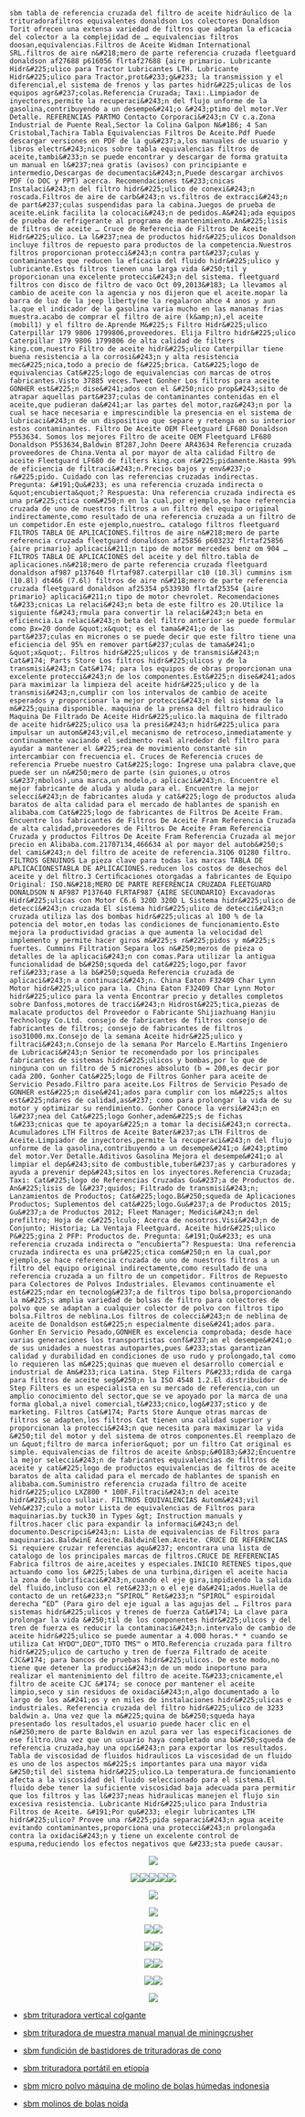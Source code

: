 
```
sbm tabla de referencia cruzada del filtro de aceite hidráulico de la trituradorafiltros equivalentes donaldson Los colectores Donaldson Torit ofrecen una extensa variedad de filtros que adaptan la eficacia del colector a la complejidad de … equivalencias filtros doosan,equivalencias.Filtros de Aceite Widman International SRL.filtros de aire n&#218;mero de parte referencia cruzada fleetguard donaldson af27688 p616056 flrtaf27688 {aire primario. Lubricante Hidr&#225;ulico para Tractor Lubricantes LTH. Lubricante Hidr&#225;ulico para Tractor,prot&#233;g&#233; la transmission y el diferencial,el sistema de frenos y las partes hidr&#225;ulicas de los equipos agr&#237;colas.Referencia Cruzada; Taxi:.Limpiador de inyectores,permite la recuperaci&#243;n del flujo unforme de la gasolina,contribuyendo a un desempe&#241;o &#243;ptimo del motor.Ver Detalle. REFERENCIAS PARTMO Contacto Corporaci&#243;n CV c.a.Zona Industrial de Puente Real,Sector la Colina Galpon N&#186; 4 San Cristobal,Tachira Tabla Equivalencias Filtros De Aceite.Pdf Puede descargar versiones en PDF de la gu&#237;a,los manuales de usuario y libros electr&#243;nicos sobre tabla equivalencias filtros de aceite,tambi&#233;n se puede encontrar y descargar de forma gratuita un manual en l&#237;nea gratis (avisos) con principiante e intermedio,Descargas de documentaci&#243;n,Puede descargar archivos PDF (o DOC y PPT) acerca. Recomendaciones t&#233;cnicas Instalaci&#243;n del filtro hidr&#225;ulico de conexi&#243;n roscada.Filtros de aire de carb&#243;n vs.filtros de extracci&#243;n de part&#237;culas suspendidas para la cabina.Juegos de prueba de aceite.eLink facilita la colocaci&#243;n de pedidos.A&#241;ada equipos de prueba de refrigerante al programa de mantenimiento.An&#225;lisis de filtros de aceite … Cruce de Referencia de Filtros De Aceite Hidr&#225;ulico. La l&#237;nea de productos hidr&#225;ulicos Donaldson incluye filtros de repuesto para productos de la competencia.Nuestros filtros proporcionan protecci&#243;n contra part&#237;culas y contaminantes que reducen la eficacia del fluido hidr&#225;ulico y lubricante.Estos filtros tienen una larga vida &#250;til y proporcionan una excelente protecci&#243;n del sistema. fleetguard filtros con disco de filtro de vaco Oct 09,2013&#183; La llevamos al cambio de aceite con la agencia y nos dijeron que el aceite.mopar la barra de luz de la jeep liberty(me la regalaron ahce 4 anos y aun la.que el indicador de la gasolina varia mucho en las mananas frias muestra.acabo de comprar el filtro de aire (k&amp;n),el aceite (mobil1) y el filtro de.Aprende M&#225;s Filtro Hidr&#225;ulico Caterpillar 179 9806 1799806,proveedores. Elija Filtro hidr&#225;ulico Caterpillar 179 9806 1799806 de alta calidad de filters king.com,nuestro Filtro de aceite hidr&#225;ulico Caterpillar tiene buena resistencia a la corrosi&#243;n y alta resistencia mec&#225;nica,todo a precio de f&#225;brica. Cat&#225;logo de equivalencias Cat&#225;logo de equivalencias con marcas de otros fabricantes.Visto 37885 veces.Tweet Gonher Los filtros para aceite GONHER est&#225;n dise&#241;ados con el &#250;nico prop&#243;sito de atrapar aquellas part&#237;culas de contaminantes contenidas en el aceite,que pudieran da&#241;ar las partes del motor,raz&#243;n por la cual se hace necesaria e imprescindible la presencia en el sistema de lubricaci&#243;n de un dispositivo que separe y retenga en su interior estos contaminantes. Filtro De Aceite OEM Fleetguard LF680 Donaldson P553634. Somos los mejores Filtro de aceite OEM Fleetguard LF680 Donaldson P553634,Baldwin BT287,John Deere AR43634 Referencia cruzada proveedores de China.Venta al por mayor de alta calidad Filtro de aceite Fleetguard LF680 de filters king.com r&#225;pidamente.Hasta 99% de eficiencia de filtraci&#243;n.Precios bajos y env&#237;o r&#225;pido. Cuidado con las referencias cruzadas indirectas. Pregunta: &#191;Qu&#233; es una referencia cruzada indirecta o &quot;encubierta&quot;? Respuesta: Una referencia cruzada indirecta es una pr&#225;ctica com&#250;n en la cual,por ejemplo,se hace referencia cruzada de uno de nuestros filtros a un filtro del equipo original indirectamente,como resultado de una referencia cruzada a un filtro de un competidor.En este ejemplo,nuestro… catalogo filtros fleetguard FILTROS TABLA DE APLICACIONES.filtros de aire n&#218;mero de parte referencia cruzada fleetguard donaldson af25856 p603232 flrtaf25856 {aire primario} aplicaci&#211;n tipo de motor mercedes benz om 904 … FILTROS TABLA DE APLICACIONES del aceite y del ﬁltro.tabla de aplicaciones.n&#218;mero de parte referencia cruzada fleetguard donaldson af987 p137640 flrtaf987.caterpillar c10 (10.3l) cummins ism (10.8l) dt466 (7.6l) filtros de aire n&#218;mero de parte referencia cruzada fleetguard donaldson af25354 p533930 flrtaf25354 {aire primario} aplicaci&#211;n tipo de motor chevrolet. Recomendaciones t&#233;cnicas La relaci&#243;n beta de este filtro es 20.Utilice la siguiente f&#243;rmula para convertir la relaci&#243;n beta en eficiencia.La relaci&#243;n beta del filtro anterior se puede formular como βx=20 donde &quot;x&quot; es el tama&#241;o de las part&#237;culas en micrones o se puede decir que este filtro tiene una eficiencia del 95% en remover part&#237;culas de tama&#241;o &quot;x&quot;. Filtros hidr&#225;ulicos y de transmisi&#243;n Cat&#174; Parts Store Los filtros hidr&#225;ulicos y de la transmisi&#243;n Cat&#174; para los equipos de obras proporcionan una excelente protecci&#243;n de los componentes.Est&#225;n dise&#241;ados para maximizar la limpieza del aceite hidr&#225;ulico y de la transmisi&#243;n,cumplir con los intervalos de cambio de aceite esperados y proporcionar la mejor protecci&#243;n del sistema de la m&#225;quina disponible. maquina de la prensa del filtro hidraulico Maquina De Filtrado De Aceite Hidr&#225;ulico.la maquina de filtrado de aceite hidr&#225;ulico usa la presi&#243;n hidr&#225;ulica para impulsar un autom&#243;vil,el mecanismo de retroceso,inmediatamente y continuamente vaciando el sedimento real alrededor del filtro para ayudar a mantener el &#225;rea de movimiento constante sin intercambiar con frecuencia el. Cruces de Referencia cruces de referencia Pruebe nuestro Cat&#225;logo: Ingrese una palabra clave,que puede ser un n&#250;mero de parte (sin guiones,u otros s&#237;mbolos),una marca,un modelo,o aplicaci&#243;n. Encuentre el mejor fabricante de aluda y aluda para el. Encuentre la mejor selecci&#243;n de fabricantes aluda y cat&#225;logo de productos aluda baratos de alta calidad para el mercado de hablantes de spanish en alibaba.com Cat&#225;logo de fabricantes de Filtros De Aceite Fram. Encuentre los fabricantes de Filtros De Aceite Fram Referencia Cruzada de alta calidad,proveedores de Filtros De Aceite Fram Referencia Cruzada y productos Filtros De Aceite Fram Referencia Cruzada al mejor precio en Alibaba.com.21707134,466634 al por mayor del autob&#250;s del cami&#243;n del filtro de aceite de referencia.31Q6 01280 filtro. FILTROS GENUINOS La pieza clave para todas las marcas TABLA DE APLICACIONESTABLA DE APLICACIONES.reducen los costos de desechos del aceite y del ﬁltro.3 Certiﬁcaciones otorgadas a fabricantes de Equipo Original: ISO.N&#218;MERO DE PARTE REFERENCIA CRUZADA FLEETGUARD DONALDSON N AF987 P137640 FLRTAF987 {AIRE SECUNDARIO} Excavadoras Hidr&#225;ulicas con Motor C6.6 320D 320D L Sistema hidr&#225;ulico de detecci&#243;n cruzada El sistema hidr&#225;ulico de detecci&#243;n cruzada utiliza las dos bombas hidr&#225;ulicas al 100 % de la potencia del motor,en todas las condiciones de funcionamiento.Esto mejora la productividad gracias a que aumenta la velocidad del implemento y permite hacer giros m&#225;s r&#225;pidos y m&#225;s fuertes. Cummins Filtration Separa los n&#250;meros de pieza o detalles de la aplicaci&#243;n con comas.Para utilizar la antigua funcionalidad de b&#250;squeda del cat&#225;logo,por favor refi&#233;rase a la b&#250;squeda Referencia cruzada de aplicaci&#243;n a continuaci&#243;n. China Eaton F32409 Char Lynn Motor hidr&#225;ulico para la. China Eaton F32409 Char Lynn Motor hidr&#225;ulico para la venta Encontrar precio y detalles completos sobre Danfoss,motores de tracci&#243;n Hidrost&#225;tica,piezas de malacate productos del Proveedor o Fabricante Shijiazhuang Hanjiu Technology Co.Ltd. consejo de fabricantes de filtros consejo de fabricantes de filtros; consejo de fabricantes de filtros iso31000.mx.Consejo de la semana Aceite hidr&#225;ulico y filtraci&#243;n.Consejo de la semana Por Marcelo E.Martins Ingeniero de Lubricaci&#243;n Senior te recomendado por los principales fabricantes de sistemas hidr&#225;ulicos y bombas,por lo que de ninguna con un filtro de 5 micrones absoluto (b = 200,es decir por cada 200. Gonher Cat&#225;logo de Filtros Gonher para aceite de Servicio Pesado.Filtro para aceite.Los Filtros de Servicio Pesado de GONHER est&#225;n dise&#241;ados para cumplir con los m&#225;s altos est&#225;ndares de calidad,as&#237; como para prolongar la vida de su motor y optimizar su rendimiento. Gonher Conoce la versi&#243;n en l&#237;nea del Cat&#225;logo Gonher,adem&#225;s de fichas t&#233;cnicas que te apoyar&#225;n a tomar la decisi&#243;n correcta. Acumuladores LTH Filtros de Aceite Bater&#237;as LTH Filtros de Aceite.Limpiador de inyectores,permite la recuperaci&#243;n del flujo unforme de la gasolina,contribuyendo a un desempe&#241;o &#243;ptimo del motor.Ver Detalle.Aditivos Gasolina Mejora el desempe&#241;o al limpiar el dep&#243;sito de combustible,tuber&#237;as y carburadores y ayuda a prevenir dep&#243;sitos en los inyectores.Referencia Cruzada; Taxi: Cat&#225;logo de Referencias Cruzadas Gu&#237;a de Productos de. An&#225;lisis de l&#237;quidos; Filtrado de transmisi&#243;n; Lanzamientos de Productos; Cat&#225;logo.B&#250;squeda de Aplicaciones Productos; Suplementos del cat&#225;logo.Gu&#237;a de Productos 2015; Gu&#237;a de Productos 2012; Fleet Manager; Medici&#243;n del prefiltro; Hoja de c&#225;lculo; Acerca de nosotros.Visi&#243;n de Conjunto; Historia; La Ventaja Fleetguard. Aceite hidr&#225;ulico P&#225;gina 2 PFP: Productos de. Pregunta: &#191;Qu&#233; es una referencia cruzada indirecta o “encubierta”? Respuesta: Una referencia cruzada indirecta es una pr&#225;ctica com&#250;n en la cual,por ejemplo,se hace referencia cruzada de uno de nuestros filtros a un filtro del equipo original indirectamente,como resultado de una referencia cruzada a un filtro de un competidor. Filtros de Repuesto para Colectores de Polvos Industriales. Elevamos continuamente el est&#225;ndar en tecnolog&#237;a de filtros tipo bolsa,proporcionando la m&#225;s amplia variedad de bolsas de filtro para colectores de polvo que se adaptan a cualquier colector de polvo con filtros tipo bolsa.Filtros de neblina.Los filtros de colecci&#243;n de neblina de aceite de Donaldson est&#225;n especialmente dise&#241;ados para. Gonher En Servicio Pesado,GONHER es excelencia comprobada; desde hace varias generaciones los transportistas conf&#237;an el desempe&#241;o de sus unidades a nuestras autopartes,pues &#233;stas garantizan calidad y durabilidad en condiciones de uso rudo y prolongado,tal como lo requieren las m&#225;quinas que mueven el desarrollo comercial e industrial de Am&#233;rica Latina. Step Filters P&#233;rdida de carga para filtros de aceite seg&#250;n la ISO 4548 1.2.El distribuidor de Step Filters es un especialista en su mercado de referencia,con un amplio conocimiento del sector,que se ve apoyado por la marca de una forma global,a nivel comercial,t&#233;cnico,log&#237;stico y de marketing. Filtros Cat&#174; Parts Store Aunque otras marcas de filtros se adapten,los filtros Cat tienen una calidad superior y proporcionan la protecci&#243;n que necesita para maximizar la vida &#250;til del motor y del sistema de otros componentes.El reemplazo de un &quot;filtro de marca inferior&quot; por un filtro Cat original es simple. equivalencias de filtros de aceite &nbsp;&#0183;&#32;Encuentre la mejor selecci&#243;n de fabricantes equivalencias de filtros de aceite y cat&#225;logo de productos equivalencias de filtros de aceite baratos de alta calidad para el mercado de hablantes de spanish en alibaba.com.Suministro referencia cruzada filtro de aceite hidr&#225;ulico LXZ800 * 100F.Filtraci&#243;n del aceite hidr&#225;ulico sullair. FILTROS EQUIVALENCIAS Autom&#243;vil Veh&#237;culo a motor Lista de equivalencias de Filtros para maquinarias.by tuck30 in Types &gt; Instruction manuals y filtros.hacer clic para expandir la informaci&#243;n del documento.Descripci&#243;n: Lista de equivalencias de Filtros para maquinarias.BaldwinE Aceite.BaldwinElem.Aceite. CRUCE DE REFERENCIAS Si requiere cruzar referencias aqu&#237; encontrara una lista de catalogo de los principales marcas de filtros.CRUCE DE REFERENCIAS Fabrica filtros de aire,aceites y especiales.INICIO RETENES tipos,que actuando como los &#225;labes de una turbina,dirigen el aceite hacia la zona de lubrificaci&#243;n,cuando el eje gira,impidiendo la salida del fluido,incluso con el ret&#233;n o el eje da&#241;ados.Huella de contacto de un ret&#233;n “SPIROL” Ret&#233;n “SPIROL” espiroidal derecha “ED” (Para giro del eje igual a las agujas del … Filtros para sistemas hidr&#225;ulicos y trenes de fuerza Cat&#174; La clave para prolongar la vida &#250;til de los componentes hidr&#225;ulicos y del tren de fuerza es reducir la contaminaci&#243;n.intervalo de cambio de aceite hidr&#225;ulico se puede aumentar a 4.000 horas.* * cuando se utiliza Cat HYDO™,DEO™,TDTO TMS™ o MTO.Referencia cruzada para filtro hidr&#225;ulico de cartucho y tren de fuerza Filtrado de aceite CJC&#174; para bancos de pruebas hidr&#225;ulicos. De este modo,no tiene que detener la producci&#243;n de un modo inoportuno para realizar el mantenimiento del filtro de aceite.T&#233;cnicamente,el filtro de aceite CJC &#174; se conoce por mantener el aceite limpio,seco y sin residuos de oxidaci&#243;n,algo documentado a lo largo de los a&#241;os y en miles de instalaciones hidr&#225;ulicas e industriales. Referencia cruzada del filtro hidr&#225;ulico de 3233 baldwin a. Una vez que la m&#225;quina de b&#250;squeda haya presentado los resultados,el usuario puede hacer clic en el n&#250;mero de parte Baldwin en azul para ver las especificaciones de ese filtro.Una vez que un usuario haya completado una b&#250;squeda de referencia cruzada,hay una opci&#243;n para exportar los resultados. Tabla de viscosidad de fluidos hidraulicos La viscosidad de un fluido es uno de los aspectos m&#225;s importantes para una mayor vida &#250;til del sistema hidr&#225;ulico.La temperatura.de funcionamiento afecta a la viscosidad del fluido seleccionado para el sistema.El fluido debe tener la suficiente viscosidad baja adecuada para permitir que los filtros y las l&#237;neas hidraulicas manejen el flujo sin excesiva resistencia. Lubricante Hidr&#225;ulico para Industria Filtros de Aceite. &#191;Por qu&#233; elegir lubricantes LTH hidr&#225;ulico? Provee una r&#225;pida separaci&#243;n agua aceite evitando contaminantes,proporciona una protecci&#243;n prolongada contra la oxidaci&#243;n y tiene un excelente control de espuma,reduciendo los efectos negativos que &#233;sta puede causar. 
```

<div align="center">

<a href="https://es-crusher.shibang-china.com/github&k=sbm+tabla+de+referencia+cruzada+del+filtro+de+aceite+hidr%C3%A1ulico+de+la+trituradora"><img src="https://static.shibang-china.com/es/crusher/logo.jpg"></a>

<a href="https://es-crusher.shibang-china.com/github&k=sbm+tabla+de+referencia+cruzada+del+filtro+de+aceite+hidr%C3%A1ulico+de+la+trituradora"><img src="https://static.shibang-china.com/es/crusher/index.jpg"></a><a href="https://es-crusher.shibang-china.com/material.htmlgithub&k=sbm+tabla+de+referencia+cruzada+del+filtro+de+aceite+hidr%C3%A1ulico+de+la+trituradora"><img src="https://static.shibang-china.com/es/crusher/material.jpg"></a><a href="https://es-crusher.shibang-china.com/application.htmlgithub&k=sbm+tabla+de+referencia+cruzada+del+filtro+de+aceite+hidr%C3%A1ulico+de+la+trituradora"><img src="https://static.shibang-china.com/es/crusher/application.jpg"></a><a href="https://es-crusher.shibang-china.com/aboutus.htmlgithub&k=sbm+tabla+de+referencia+cruzada+del+filtro+de+aceite+hidr%C3%A1ulico+de+la+trituradora"><img src="https://static.shibang-china.com/es/crusher/aboutus.jpg"></a><a href="https://es-crusher.shibang-china.com/contact.htmlgithub&k=sbm+tabla+de+referencia+cruzada+del+filtro+de+aceite+hidr%C3%A1ulico+de+la+trituradora"><img src="https://static.shibang-china.com/es/crusher/contact.jpg"></a>

<a href="https://es-crusher.shibang-china.com/github&k=sbm+tabla+de+referencia+cruzada+del+filtro+de+aceite+hidr%C3%A1ulico+de+la+trituradora"><img src="https://static.shibang-china.com/es/crusher/banner.jpg"></a>

<a href="https://swt.shibang-china.com/github&k=sbm+tabla+de+referencia+cruzada+del+filtro+de+aceite+hidr%C3%A1ulico+de+la+trituradora"><img src="https://static.shibang-china.com/es/crusher/text.jpg"></a>

<a href="https://swt.shibang-china.com/github&k=sbm+tabla+de+referencia+cruzada+del+filtro+de+aceite+hidr%C3%A1ulico+de+la+trituradora"><img src="https://static.shibang-china.com/es/crusher/chat.jpg"></a><a href="https://es-crusher.shibang-china.com/contact.htmlgithub&k=sbm+tabla+de+referencia+cruzada+del+filtro+de+aceite+hidr%C3%A1ulico+de+la+trituradora"><img src="https://static.shibang-china.com/es/crusher/message.jpg"></a>

<a href="https://es-crusher.shibang-china.com/products/pe.htmlgithub&k=sbm+tabla+de+referencia+cruzada+del+filtro+de+aceite+hidr%C3%A1ulico+de+la+trituradora"><img src="https://static.shibang-china.com/es/crusher/pe.jpg"></a><a href="https://es-crusher.shibang-china.com/products/pf.htmlgithub&k=sbm+tabla+de+referencia+cruzada+del+filtro+de+aceite+hidr%C3%A1ulico+de+la+trituradora"><img src="https://static.shibang-china.com/es/crusher/pf.jpg"></a>

<a href="https://es-crusher.shibang-china.com/products/hpt.htmlgithub&k=sbm+tabla+de+referencia+cruzada+del+filtro+de+aceite+hidr%C3%A1ulico+de+la+trituradora"><img src="https://static.shibang-china.com/es/crusher/hpt.jpg"></a><a href="https://es-crusher.shibang-china.com/products/vsi.htmlgithub&k=sbm+tabla+de+referencia+cruzada+del+filtro+de+aceite+hidr%C3%A1ulico+de+la+trituradora"><img src="https://static.shibang-china.com/es/crusher/vsi.jpg"></a>

<a href="https://es-crusher.shibang-china.com/products/klv.htmlgithub&k=sbm+tabla+de+referencia+cruzada+del+filtro+de+aceite+hidr%C3%A1ulico+de+la+trituradora"><img src="https://static.shibang-china.com/es/crusher/klv.jpg"></a><a href="https://es-crusher.shibang-china.com/products/portable.htmlgithub&k=sbm+tabla+de+referencia+cruzada+del+filtro+de+aceite+hidr%C3%A1ulico+de+la+trituradora"><img src="https://static.shibang-china.com/es/crusher/portable.jpg"></a>

<a href="https://swt.shibang-china.com/github&k=sbm+tabla+de+referencia+cruzada+del+filtro+de+aceite+hidr%C3%A1ulico+de+la+trituradora"><img src="https://static.shibang-china.com/es/crusher/case.jpg"></a>

</div>


* [sbm trituradora vertical colgante](sbm%20trituradora%20vertical%20colgante.md)

* [sbm trituradora de muestra manual manual de miningcrusher](sbm%20trituradora%20de%20muestra%20manual%20manual%20de%20miningcrusher.md)

* [sbm fundición de bastidores de trituradoras de cono](sbm%20fundici%C3%B3n%20de%20bastidores%20de%20trituradoras%20de%20cono.md)

* [sbm trituradora portátil en etiopía](sbm%20trituradora%20port%C3%A1til%20en%20etiop%C3%ADa.md)

* [sbm micro polvo máquina de molino de bolas húmedas indonesia](sbm%20micro%20polvo%20m%C3%A1quina%20de%20molino%20de%20bolas%20h%C3%BAmedas%20indonesia.md)

* [sbm molinos de bolas noida](sbm%20molinos%20de%20bolas%20noida.md)
